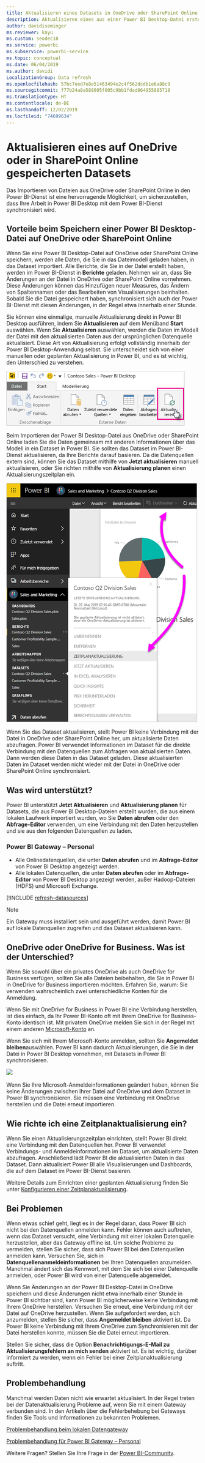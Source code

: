 ```yaml
---
title: Aktualisieren eines Datasets in OneDrive oder SharePoint Online
description: Aktualisieren eines aus einer Power BI Desktop-Datei erstellten Datasets auf OneDrive oder SharePoint Online
author: davidiseminger
ms.reviewer: kayu
ms.custom: seodec18
ms.service: powerbi
ms.subservice: powerbi-service
ms.topic: conceptual
ms.date: 06/04/2019
ms.author: davidi
LocalizationGroup: Data refresh
ms.openlocfilehash: 57bc7eed7e8e51463494e2c4f562dcdb1e6a88c9
ms.sourcegitcommit: f77b24a8a588605f005c9bb1fdad864955885718
ms.translationtype: HT
ms.contentlocale: de-DE
ms.lasthandoff: 12/02/2019
ms.locfileid: "74699634"
---
```

# <a name="refresh-a-dataset-stored-on-onedrive-or-sharepoint-online"></a>Aktualisieren eines auf OneDrive oder in SharePoint Online gespeicherten Datasets
Das Importieren von Dateien aus OneDrive oder SharePoint Online in den Power BI-Dienst ist eine hervorragende Möglichkeit, um sicherzustellen, dass Ihre Arbeit in Power BI Desktop mit dem Power BI-Dienst synchronisiert wird.

## <a name="advantages-of-storing-a-power-bi-desktop-file-on-onedrive-or-sharepoint-online"></a>Vorteile beim Speichern einer Power BI Desktop-Datei auf OneDrive oder SharePoint Online
Wenn Sie eine Power BI Desktop-Datei auf OneDrive oder SharePoint Online speichern, werden alle Daten, die Sie in das Dateimodell geladen haben, in das Dataset importiert. Alle Berichte, die Sie in der Datei erstellt haben, werden im Power BI-Dienst in **Berichte** geladen. Nehmen wir an, dass Sie Änderungen an der Datei in OneDrive oder SharePoint Online vornehmen. Diese Änderungen können das Hinzufügen neuer Measures, das Ändern von Spaltennamen oder das Bearbeiten von Visualisierungen beinhalten. Sobald Sie die Datei gespeichert haben, synchronisiert sich auch der Power BI-Dienst mit diesen Änderungen, in der Regel etwa innerhalb einer Stunde.

Sie können eine einmalige, manuelle Aktualisierung direkt in Power BI Desktop ausführen, indem Sie **Aktualisieren** auf dem Menüband **Start** auswählen. Wenn Sie **Aktualisieren** auswählen, werden die Daten im Modell der Datei mit den aktualisierten Daten aus der ursprünglichen Datenquelle aktualisiert. Diese Art von Aktualisierung erfolgt vollständig innerhalb der Power BI Desktop-Anwendung selbst. Sie unterscheidet sich von einer manuellen oder geplanten Aktualisierung in Power BI, und es ist wichtig, den Unterschied zu verstehen.

![](media/refresh-desktop-file-onedrive/pbix-refresh.png)

Beim Importieren der Power BI Desktop-Datei aus OneDrive oder SharePoint Online laden Sie die Daten gemeinsam mit anderen Informationen über das Modell in ein Dataset in Power BI. Sie sollten das Dataset im Power BI-Dienst aktualisieren, da Ihre Berichte darauf basieren. Da die Datenquellen extern sind, können Sie das Dataset mithilfe von **Jetzt aktualisieren** manuell aktualisieren, oder Sie richten mithilfe von **Aktualisierung planen** einen Aktualisierungszeitplan ein. 

![](media/refresh-desktop-file-onedrive/powerbi-service-refresh.png)

Wenn Sie das Dataset aktualisieren, stellt Power BI keine Verbindung mit der Datei in OneDrive oder SharePoint Online her, um aktualisierte Daten abzufragen. Power BI verwendet Informationen im Dataset für die direkte Verbindung mit den Datenquellen zum Abfragen von aktualisierten Daten. Dann werden diese Daten in das Dataset geladen. Diese aktualisierten Daten im Dataset werden nicht wieder mit der Datei in OneDrive oder SharePoint Online synchronisiert.

## <a name="whats-supported"></a>Was wird unterstützt?
Power BI unterstützt **Jetzt Aktualisieren** und **Aktualisierung planen** für Datasets, die aus Power BI Desktop-Dateien erstellt wurden, die aus einem lokalen Laufwerk importiert wurden, wo Sie **Daten abrufen** oder den **Abfrage-Editor** verwenden, um eine Verbindung mit den Daten herzustellen und sie aus den folgenden Datenquellen zu laden.

### <a name="power-bi-gateway---personal"></a>Power BI Gateway – Personal
* Alle Onlinedatenquellen, die unter **Daten abrufen** und im **Abfrage-Editor** von Power BI Desktop angezeigt werden.
* Alle lokalen Datenquellen, die unter **Daten abrufen** oder im **Abfrage-Editor** von Power BI Desktop angezeigt werden, außer Hadoop-Dateien (HDFS) und Microsoft Exchange.

<!-- Refresh Data sources-->
[!INCLUDE [refresh-datasources](./includes/refresh-datasources.md)]

> [!NOTE]
> Ein Gateway muss installiert sein und ausgeführt werden, damit Power BI auf lokale Datenquellen zugreifen und das Dataset aktualisieren kann.
> 
> 

## <a name="onedrive-or-onedrive-for-business-whats-the-difference"></a>OneDrive oder OneDrive for Business. Was ist der Unterschied?
Wenn Sie sowohl über ein privates OneDrive als auch OneDrive for Business verfügen, sollten Sie alle Dateien beibehalten, die Sie in Power BI in OneDrive for Business importieren möchten. Erfahren Sie, warum: Sie verwenden wahrscheinlich zwei unterschiedliche Konten für die Anmeldung.

Wenn Sie mit OneDrive for Business in Power BI eine Verbindung herstellen, ist dies einfach, da Ihr Power BI-Konto oft mit Ihrem OneDrive for Business-Konto identisch ist. Mit privatem OneDrive melden Sie sich in der Regel mit einem anderen [Microsoft-Konto](https://account.microsoft.com) an.

Wenn Sie sich mit Ihrem Microsoft-Konto anmelden, sollten Sie **Angemeldet bleiben**auswählen. Power BI kann dadurch Aktualisierungen, die Sie in der Datei in Power BI Desktop vornehmen, mit Datasets in Power BI synchronisieren.

![](media/refresh-desktop-file-onedrive/refresh_signin_keepmesignedin.png)

Wenn Sie Ihre Microsoft-Anmeldeinformationen geändert haben, können Sie keine Änderungen zwischen Ihrer Datei auf OneDrive und dem Dataset in Power BI synchronisieren. Sie müssen eine Verbindung mit OneDrive herstellen und die Datei erneut importieren.

## <a name="how-do-i-schedule-refresh"></a>Wie richte ich eine Zeitplanaktualisierung ein?
Wenn Sie einen Aktualisierungszeitplan einrichten, stellt Power BI direkt eine Verbindung mit den Datenquellen her. Power BI verwendet Verbindungs- und Anmeldeinformationen im Dataset, um aktualisierte Daten abzufragen. Anschließend lädt Power BI die aktualisierten Daten in das Dataset. Dann aktualisiert Power BI alle Visualisierungen und Dashboards, die auf dem Dataset im Power BI-Dienst basieren.

Weitere Details zum Einrichten einer geplanten Aktualisierung finden Sie unter [Konfigurieren einer Zeitplanaktualisierung](refresh-scheduled-refresh.md).

## <a name="when-things-go-wrong"></a>Bei Problemen
Wenn etwas schief geht, liegt es in der Regel daran, dass Power BI sich nicht bei den Datenquellen anmelden kann. Fehler können auch auftreten, wenn das Dataset versucht, eine Verbindung mit einer lokalen Datenquelle herzustellen, aber das Gateway offline ist. Um solche Probleme zu vermeiden, stellen Sie sicher, dass sich Power BI bei den Datenquellen anmelden kann. Versuchen Sie, sich in **Datenquellenanmeldeinformationen** bei Ihren Datenquellen anzumelden. Manchmal ändert sich das Kennwort, mit dem Sie sich bei einer Datenquelle anmelden, oder Power BI wird von einer Datenquelle abgemeldet.

Wenn Sie Änderungen an der Power BI Desktop-Datei in OneDrive speichern und diese Änderungen nicht etwa innerhalb einer Stunde in Power BI sichtbar sind, kann Power BI möglicherweise keine Verbindung mit Ihrem OneDrive herstellen. Versuchen Sie erneut, eine Verbindung mit der Datei auf OneDrive herzustellen. Wenn Sie aufgefordert werden, sich anzumelden, stellen Sie sicher, dass **Angemeldet bleiben** aktiviert ist. Da Power BI keine Verbindung mit Ihrem OneDrive zum Synchronisieren mit der Datei herstellen konnte, müssen Sie die Datei erneut importieren.

Stellen Sie sicher, dass die Option **Benachrichtigungs-E-Mail zu Aktualisierungsfehlern an mich senden** aktiviert ist. Es ist wichtig, darüber informiert zu werden, wenn ein Fehler bei einer Zeitplanaktualisierung auftritt.

## <a name="troubleshooting"></a>Problembehandlung
Manchmal werden Daten nicht wie erwartet aktualisiert. In der Regel treten bei der Datenaktualisierung Probleme auf, wenn Sie mit einem Gateway verbunden sind. In den Artikeln über die Fehlerbehebung bei Gateways finden Sie Tools und Informationen zu bekannten Problemen.

[Problembehandlung beim lokalen Datengateway](service-gateway-onprem-tshoot.md)

[Problembehandlung für Power BI Gateway – Personal](service-admin-troubleshooting-power-bi-personal-gateway.md)

Weitere Fragen? Stellen Sie Ihre Frage in der [Power BI-Community](https://community.powerbi.com/).

